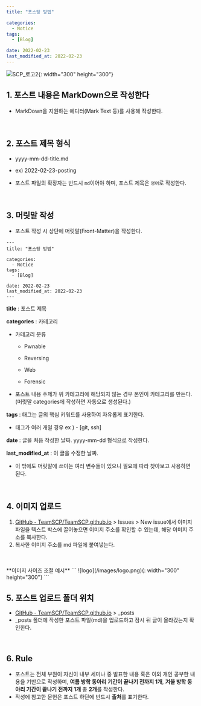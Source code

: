 ```yaml
---
title: "포스팅 방법"

categories:
  - Notice
tags:
  - [Blog] 

date: 2022-02-23
last_modified_at: 2022-02-23
---
```


![SCP_로고2](https://user-images.githubusercontent.com/40850499/155840616-9495ecf5-5d3c-4027-ae17-6354a8b3026d.jpg){: width="300" height="300"}

## 1. 포스트 내용은 MarkDown으로 작성한다

- MarkDown을 지원하는 에디터(Mark Text 등)를 사용해 작성한다.

<br>

## 2. 포스트 제목 형식

- yyyy-mm-dd-title.md
  
- ex) 2022-02-23-posting
  
- 포스트 파일의 확장자는 반드시 `md`이어야 하며, 포스트 제목은 `영어`로 작성한다.

<br>

## 3. 머릿말 작성

- 포스트 작성 시 상단에 머릿말(Front-Matter)을 작성한다.

```
---
title: "포스팅 방법" 

categories:
  - Notice
tags:
  - [Blog] 

date: 2022-02-23
last_modified_at: 2022-02-23
---
```

**title** : 포스트 제목

**categories** : 카테고리

- 카테고리 분류
  
  - Pwnable
    
  - Reversing
    
  - Web
    
  - Forensic
    
- 포스트 내용 주제가 위 카테고리에 해당되지 않는 경우 본인이 카테고리를 만든다. (머릿말 categories에 작성하면 자동으로 생성된다.)

**tags** : 태그는 글의 핵심 키워드를 사용하여 자유롭게 표기한다.

- 태그가 여러 개일 경우 ex ) - [git, ssh]

**date** : 글을 처음 작성한 날짜. yyyy-mm-dd 형식으로 작성한다.

**last_modified_at** : 이 글을 수정한 날짜.
<br>
- 이 밖에도 머릿말에 쓰이는 여러 변수들이 있으니 필요에 따라 찾아보고 사용하면 된다.

<br>

## 4. 이미지 업로드
1. [GitHub - TeamSCP/TeamSCP.github.io](https://github.com/TeamSCP/TeamSCP.github.io) > Issues > New issue에서 이미지 파일을 텍스트 박스에 끌어놓으면 이미지 주소를 확인할 수 있는데, 해당 이미지 주소를 복사한다.
2. 복사한 이미지 주소를 md 파일에 붙여넣는다.
<br>
<br>
**이미지 사이즈 조절 예시**
```
![logo](/images/logo.png){: width="300" height="300"}
```

<br>

## 5. 포스트 업로드 폴더 위치
- [GitHub - TeamSCP/TeamSCP.github.io](https://github.com/TeamSCP/TeamSCP.github.io) > _posts
- _posts 폴더에 작성한 포스트 파일(md)을 업로드하고 잠시 뒤 글이 올라갔는지 확인한다.

<br>

## 6. Rule
- 포스트는 전체 부원이 자신이 내부 세미나 중 발표한 내용 혹은 이외 개인 공부한 내용을 기반으로 작성하며, **여름 방학 동아리 기간이 끝나기 전까지 1개**, **겨울 방학 동아리 기간이 끝나기 전까지 1개** 총 **2개**를 작성한다.
- 작성에 참고한 문헌은 포스트 하단에 반드시 **출처**를 표기한다.
